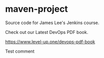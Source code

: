 # maven-project
Source code for James Lee's Jenkins course.

Check out our Latest DevOps PDF book.

https://www.level-up.one/devops-pdf-book

Test comment
